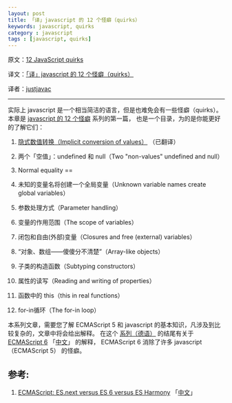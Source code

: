 ```yaml
---
layout: post
title: 「译」javascript 的 12 个怪癖（quirks）
keywords: javascript, quirks
category : javascript
tags : [javascript, quirks]
---
```


原文：[12 JavaScript quirks](http://www.2ality.com/2013/04/12quirks.html)

译文：[「译」javascript 的 12 个怪癖（quirks）](http://justjavac.com/javascript/2013/04/08/12-javascript-quirks.html)

译者：[justjavac](http://weibo.com/justjavac)

----------------------------------------------------

实际上 javascript 是一个相当简洁的语言，但是也难免会有一些怪癖（quirks）。
本章是 [javascript 的 12 个怪癖](http://justjavac.com/javascript/2013/04/08/12-javascript-quirks.html) 系列的第一篇，
也是一个目录，为的是你能更好的了解它们：

1. [隐式数值转换（Implicit conversion of values）](http://justjavac.com/javascript/2013/04/08/javascript-quirk-1-implicit-conversion-of-values.html) （已翻译）

2. 两个「空值」：undefined 和 null（Two "non-values" undefined and null）

3. Normal equality ==

4. 未知的变量名将创建一个全局变量（Unknown variable names create global variables）

5. 参数处理方式（Parameter handling）

6. 变量的作用范围（The scope of variables）

7. 闭包和自由(外部)变量（Closures and free (external) variables）

8. “对象、数组——傻傻分不清楚”（Array-like objects）

9. 子类的构造函数（Subtyping constructors）

10. 属性的读写（Reading and writing of properties）

11. 函数中的 this（this in real functions）

12. for-in循环（The for-in loop）

本系列文章，需要您了解 ECMAScript 5 和 javascript 的基本知识，凡涉及到比较复杂的，文章中将会给出解释。
在这个 [系列（德语）](http://www.2ality.com/2013/01/fallgruben.html) 的结尾有关于 [ECMAScript 6](http://www.2ality.com/2011/06/ecmascript.html) 「[中文](http://justjavac.com/javascript/2013/04/06/ecmascript-es-next-versus-es-6-versus-es-harmony.html)」 的解释，
ECMAScript 6 消除了许多 javascript（ECMAScript 5） 的怪癖。

## 参考:

1. [ECMAScript: ES.next versus ES 6 versus ES Harmony](http://www.2ality.com/2011/06/ecmascript.html) 「[中文](http://justjavac.com/javascript/2013/04/06/ecmascript-es-next-versus-es-6-versus-es-harmony.html)」